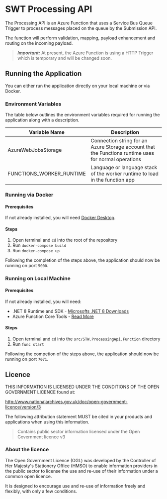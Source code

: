 # SWT Processing API

The Processing API is an Azure Function that uses a Service Bus Queue Trigger to process messages placed on the queue by the Submission API.

The function will perform validation, mapping, payload enhancement and routing on the incoming payload.

> ***Important:*** At present, the Azure Function is using a HTTP Trigger which is temporary and will be changed soon.


## Running the Application

You can either run the application directly on your local machine or via Docker.

### Environment Variables

The table below outlines the environment variables required for running the application along with a description.

| Variable Name            | Description                                                                                          |
|--------------------------|------------------------------------------------------------------------------------------------------|
| AzureWebJobsStorage      | Connection string for an Azure Storage account that the Functions runtime uses for normal operations |
| FUNCTIONS_WORKER_RUNTIME | Language or language stack of the worker runtime to load in the function app                         |

### Running via Docker

#### Prerequisites

If not already installed, you will need [Docker Desktop](https://www.docker.com/products/docker-desktop).

#### Steps

1. Open terminal and `cd` into the root of the repository
2. Run `docker-compose build`
3. Run `docker-compose up`

Following the completion of the steps above, the application should now be running on port `5000`.

### Running on Local Machine

#### Prerequisites

If not already installed, you will need:

- .NET 8 Runtime and SDK - [Microsofts .NET 8 Downloads](https://dotnet.microsoft.com/en-us/download/dotnet/8.0)
- Azure Function Core Tools - [Read More](https://learn.microsoft.com/en-us/azure/azure-functions/functions-run-local)

#### Steps

1. Open terminal and `cd` into the `src/STW.ProcessingApi.Function` directory
2. Run `func start`

Following the competion of the steps above, the application should now be running on port `7071`.


## Licence

THIS INFORMATION IS LICENSED UNDER THE CONDITIONS OF THE OPEN GOVERNMENT LICENCE found at:

<http://www.nationalarchives.gov.uk/doc/open-government-licence/version/3>

The following attribution statement MUST be cited in your products and applications when using this information.

> Contains public sector information licensed under the Open Government licence v3

### About the licence

The Open Government Licence (OGL) was developed by the Controller of Her Majesty's Stationery Office (HMSO) to enable information providers in the public sector to license the use and re-use of their information under a common open licence.

It is designed to encourage use and re-use of information freely and flexibly, with only a few conditions.